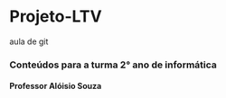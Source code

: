 # Projeto-LTV
aula de git
### Conteúdos para a turma 2° ano de informática
#### Professor Alóisio Souza
